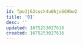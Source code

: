 ```yaml
---
id: fpu3j62cuck4u6hjo669bw2
title: '01'
desc: ''
updated: 1675253027616
created: 1675253027616
---
```

